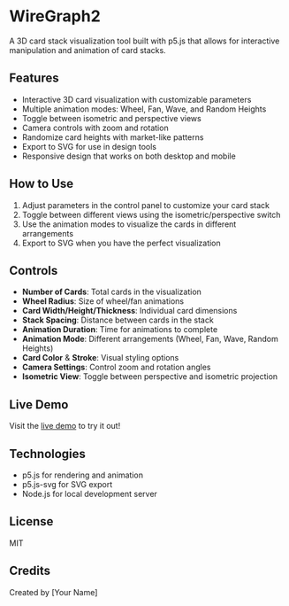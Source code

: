 # WireGraph2

A 3D card stack visualization tool built with p5.js that allows for interactive manipulation and animation of card stacks.

## Features

- Interactive 3D card visualization with customizable parameters
- Multiple animation modes: Wheel, Fan, Wave, and Random Heights
- Toggle between isometric and perspective views
- Camera controls with zoom and rotation
- Randomize card heights with market-like patterns
- Export to SVG for use in design tools
- Responsive design that works on both desktop and mobile

## How to Use

1. Adjust parameters in the control panel to customize your card stack
2. Toggle between different views using the isometric/perspective switch
3. Use the animation modes to visualize the cards in different arrangements
4. Export to SVG when you have the perfect visualization

## Controls

- **Number of Cards**: Total cards in the visualization
- **Wheel Radius**: Size of wheel/fan animations 
- **Card Width/Height/Thickness**: Individual card dimensions
- **Stack Spacing**: Distance between cards in the stack
- **Animation Duration**: Time for animations to complete
- **Animation Mode**: Different arrangements (Wheel, Fan, Wave, Random Heights)
- **Card Color** & **Stroke**: Visual styling options
- **Camera Settings**: Control zoom and rotation angles
- **Isometric View**: Toggle between perspective and isometric projection

## Live Demo

Visit the [live demo](https://wiregraph2.github.io) to try it out!

## Technologies

- p5.js for rendering and animation
- p5.js-svg for SVG export
- Node.js for local development server

## License

MIT

## Credits

Created by [Your Name] 